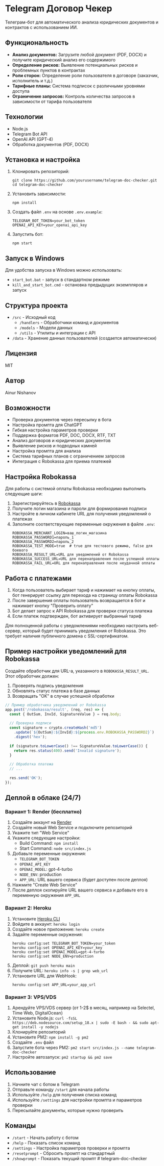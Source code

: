 # Telegram Договор Чекер

Телеграм-бот для автоматического анализа юридических документов и контрактов с использованием ИИ.

## Функциональность

- **Анализ документов:** Загрузите любой документ (PDF, DOCX) и получите юридический анализ его содержимого
- **Определение рисков:** Выявление потенциальных рисков и проблемных пунктов в контрактах
- **Роли сторон:** Определение роли пользователя в договоре (заказчик, исполнитель и т.д.)
- **Тарифные планы:** Система подписок с различными уровнями доступа
- **Ограничение запросов:** Контроль количества запросов в зависимости от тарифа пользователя

## Технологии

- Node.js
- Telegram Bot API
- OpenAI API (GPT-4)
- Обработка документов (PDF, DOCX)

## Установка и настройка

1. Клонировать репозиторий:
   ```
   git clone https://github.com/yourusername/telegram-doc-checker.git
   cd telegram-doc-checker
   ```

2. Установить зависимости:
   ```
   npm install
   ```

3. Создать файл `.env` на основе `.env.example`:
   ```
   TELEGRAM_BOT_TOKEN=your_bot_token
   OPENAI_API_KEY=your_openai_api_key
   ```

4. Запустить бот:
   ```
   npm start
   ```

## Запуск в Windows

Для удобства запуска в Windows можно использовать:
- `start_bot.bat` - запуск в стандартном режиме
- `kill_and_start_bot.cmd` - остановка предыдущих экземпляров и запуск

## Структура проекта

- `/src` - Исходный код
  - `/handlers` - Обработчики команд и документов
  - `/models` - Модели данных
  - `/utils` - Утилиты и интеграции с API
- `/data` - Хранение данных пользователей (создается автоматически)

## Лицензия

MIT

## Автор

Ainur Nishanov

## Возможности

- Проверка документов через пересылку в бота
- Настройка промпта для ChatGPT
- Гибкая настройка параметров проверки
- Поддержка форматов PDF, DOC, DOCX, RTF, TXT
- Анализ договоров и юридических документов
- Выявление рисков и подводных камней
- Настройка промпта для анализа
- Система тарифных планов с ограничением запросов
- Интеграция с Robokassa для приема платежей

## Настройка Robokassa

Для работы с системой оплаты Robokassa необходимо выполнить следующие шаги:

1. Зарегистрируйтесь в [Robokassa](https://www.robokassa.ru/)
2. Получите логин магазина и пароли для формирования подписи
3. Настройте в личном кабинете URL для получения уведомлений о платежах
4. Заполните соответствующие переменные окружения в файле `.env`:
   ```
   ROBOKASSA_MERCHANT_LOGIN=ваш_логин_магазина
   ROBOKASSA_PASSWORD1=пароль_1
   ROBOKASSA_PASSWORD2=пароль_2
   ROBOKASSA_TEST_MODE=true  # true для тестового режима, false для боевого
   ROBOKASSA_RESULT_URL=URL для уведомлений от Robokassa
   ROBOKASSA_SUCCESS_URL=URL для перенаправления после успешной оплаты
   ROBOKASSA_FAIL_URL=URL для перенаправления после неудачной оплаты
   ```

## Работа с платежами

1. Когда пользователь выбирает тариф и нажимает на кнопку оплаты, бот генерирует ссылку для перехода на страницу оплаты Robokassa
2. После завершения оплаты пользователь возвращается в бот и нажимает кнопку "Проверить оплату"
3. Бот делает запрос к API Robokassa для проверки статуса платежа
4. Если платеж подтвержден, бот активирует выбранный тариф

Для полноценной работы с уведомлениями необходимо настроить веб-сервер, который будет принимать уведомления от Robokassa. Это требует наличия публичного домена с SSL-сертификатом.

## Пример настройки уведомлений для Robokassa

Создайте обработчик для URL-а, указанного в `ROBOKASSA_RESULT_URL`. Этот обработчик должен:

1. Проверять подпись уведомления
2. Обновлять статус платежа в базе данных
3. Возвращать "OK" в случае успешной обработки

```javascript
// Пример обработчика уведомлений от Robokassa
app.post('/robokassa/result', (req, res) => {
  const { OutSum, InvId, SignatureValue } = req.body;
  
  // Проверка подписи
  const signature = crypto.createHash('md5')
    .update(`${OutSum}:${InvId}:${process.env.ROBOKASSA_PASSWORD2}`)
    .digest('hex');
  
  if (signature.toLowerCase() !== SignatureValue.toLowerCase()) {
    return res.status(400).send('Invalid signature');
  }
  
  // Обработка платежа
  // ...
  
  res.send('OK');
});
```

## Деплой в облаке (24/7)

### Вариант 1: Render (бесплатно)

1. Создайте аккаунт на [Render](https://render.com)
2. Создайте новый Web Service и подключите репозиторий
3. Укажите тип "Web Service"
4. Укажите следующие настройки:
   - Build Command: `npm install`
   - Start Command: `node src/index.js`
5. Добавьте переменные окружения:
   - `TELEGRAM_BOT_TOKEN`
   - `OPENAI_API_KEY`
   - `OPENAI_MODEL`: gpt-4-turbo
   - `NODE_ENV`: production
   - `APP_URL`: URL вашего сервиса (будет доступен после деплоя)
6. Нажмите "Create Web Service"
7. После деплоя скопируйте URL вашего сервиса и добавьте его в переменную окружения `APP_URL`

### Вариант 2: Heroku

1. Установите [Heroku CLI](https://devcenter.heroku.com/articles/heroku-cli)
2. Войдите в аккаунт: `heroku login`
3. Создайте новое приложение: `heroku create`
4. Задайте переменные окружения:
   ```
   heroku config:set TELEGRAM_BOT_TOKEN=your_token
   heroku config:set OPENAI_API_KEY=your_key
   heroku config:set OPENAI_MODEL=gpt-4-turbo
   heroku config:set NODE_ENV=production
   ```
5. Деплой: `git push heroku main`
6. Получите URL: `heroku info -s | grep web_url`
7. Установите URL для WebHook:
   ```
   heroku config:set APP_URL=your_app_url
   ```

### Вариант 3: VPS/VDS 

1. Арендуйте VPS/VDS сервер (от 1-2$ в месяц, например на Selectel, Time Web, DigitalOcean)
2. Установите Node.js: `curl -fsSL https://deb.nodesource.com/setup_18.x | sudo -E bash - && sudo apt-get install -y nodejs`
3. Клонируйте репозиторий
4. Установите PM2: `npm install -g pm2`
5. Создайте `.env` файл
6. Запустите бота через PM2: `pm2 start src/index.js --name telegram-doc-checker`
7. Настройте автозапуск: `pm2 startup && pm2 save`

## Использование

1. Начните чат с ботом в Telegram
2. Отправьте команду `/start` для начала работы
3. Используйте `/help` для получения списка команд
4. Используйте `/settings` для настройки промпта и параметров проверки
5. Пересылайте документы, которые нужно проверить

## Команды

- `/start` - Начать работу с ботом
- `/help` - Показать список команд
- `/settings` - Настройка параметров проверки и промпта
- `/resetprompt` - Сбросить промпт на стандартный
- `/showprompt` - Показать текущий промпт #   t e l e g r a m - d o c - c h e c k e r  
 